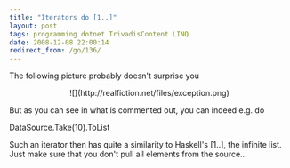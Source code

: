 ```yaml
---
title: "Iterators do [1..]"
layout: post
tags: programming dotnet TrivadisContent LINQ
date: 2008-12-08 22:00:14
redirect_from: /go/136/
---
```


The following picture probably doesn't surprise you

<div style="text-align:center">![](http://realfiction.net/files/exception.png)</div>

But as you can see in what is commented out, you can indeed e.g. do

<csharp>DataSource.Take(10).ToList</csharp>

Such an iterator then has quite a similarity to Haskell's [1..], the infinite list. Just make sure that you don't pull all elements from the source...